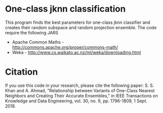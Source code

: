 # One-class jknn classification
This program finds the best parameters for one-class jknn classifier and creates their random subspace and random projection ensemble.
The code require the following JARS
- Apache Common Maths - http://commons.apache.org/proper/commons-math/
- Weka - http://www.cs.waikato.ac.nz/ml/weka/downloading.html 

# Citation
If you use this code in your research, please cite the following paper:
S. S. Khan and A. Ahmad, "Relationship between Variants of One-Class Nearest Neighbors and Creating Their Accurate Ensembles," in IEEE Transactions on Knowledge and Data Engineering, vol. 30, no. 9, pp. 1796-1809, 1 Sept. 2018.
